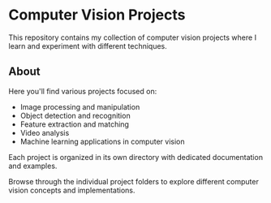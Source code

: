 # Computer Vision Projects

This repository contains my collection of computer vision projects where I learn and experiment with different techniques.

## About

Here you'll find various projects focused on:
- Image processing and manipulation
- Object detection and recognition
- Feature extraction and matching
- Video analysis
- Machine learning applications in computer vision

Each project is organized in its own directory with dedicated documentation and examples.

Browse through the individual project folders to explore different computer vision concepts and implementations.